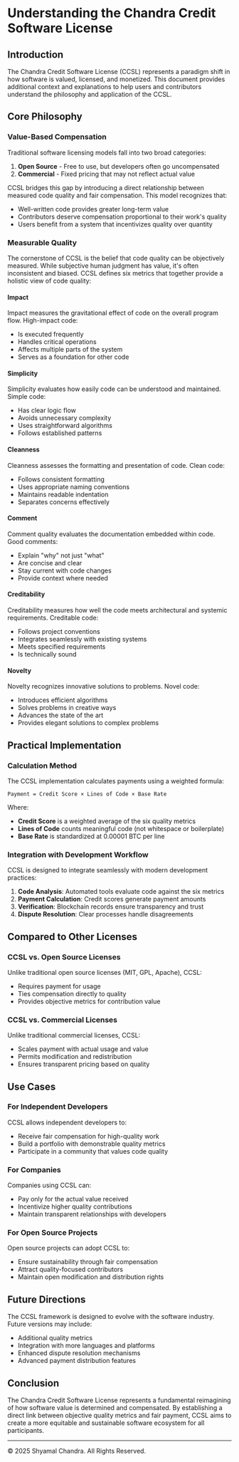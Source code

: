 # Understanding the Chandra Credit Software License

## Introduction

The Chandra Credit Software License (CCSL) represents a paradigm shift in how software is valued, licensed, and monetized. This document provides additional context and explanations to help users and contributors understand the philosophy and application of the CCSL.

## Core Philosophy

### Value-Based Compensation

Traditional software licensing models fall into two broad categories:
1. **Open Source** - Free to use, but developers often go uncompensated
2. **Commercial** - Fixed pricing that may not reflect actual value

CCSL bridges this gap by introducing a direct relationship between measured code quality and fair compensation. This model recognizes that:

- Well-written code provides greater long-term value
- Contributors deserve compensation proportional to their work's quality
- Users benefit from a system that incentivizes quality over quantity

### Measurable Quality

The cornerstone of CCSL is the belief that code quality can be objectively measured. While subjective human judgment has value, it's often inconsistent and biased. CCSL defines six metrics that together provide a holistic view of code quality:

#### Impact
Impact measures the gravitational effect of code on the overall program flow. High-impact code:
- Is executed frequently
- Handles critical operations
- Affects multiple parts of the system
- Serves as a foundation for other code

#### Simplicity
Simplicity evaluates how easily code can be understood and maintained. Simple code:
- Has clear logic flow
- Avoids unnecessary complexity
- Uses straightforward algorithms
- Follows established patterns

#### Cleanness
Cleanness assesses the formatting and presentation of code. Clean code:
- Follows consistent formatting
- Uses appropriate naming conventions
- Maintains readable indentation
- Separates concerns effectively

#### Comment
Comment quality evaluates the documentation embedded within code. Good comments:
- Explain "why" not just "what"
- Are concise and clear
- Stay current with code changes
- Provide context where needed

#### Creditability
Creditability measures how well the code meets architectural and systemic requirements. Creditable code:
- Follows project conventions
- Integrates seamlessly with existing systems
- Meets specified requirements
- Is technically sound

#### Novelty
Novelty recognizes innovative solutions to problems. Novel code:
- Introduces efficient algorithms
- Solves problems in creative ways
- Advances the state of the art
- Provides elegant solutions to complex problems

## Practical Implementation

### Calculation Method

The CCSL implementation calculates payments using a weighted formula:

```
Payment = Credit Score × Lines of Code × Base Rate
```

Where:
- **Credit Score** is a weighted average of the six quality metrics
- **Lines of Code** counts meaningful code (not whitespace or boilerplate)
- **Base Rate** is standardized at 0.00001 BTC per line

### Integration with Development Workflow

CCSL is designed to integrate seamlessly with modern development practices:

1. **Code Analysis**: Automated tools evaluate code against the six metrics
2. **Payment Calculation**: Credit scores generate payment amounts
3. **Verification**: Blockchain records ensure transparency and trust
4. **Dispute Resolution**: Clear processes handle disagreements

## Compared to Other Licenses

### CCSL vs. Open Source Licenses

Unlike traditional open source licenses (MIT, GPL, Apache), CCSL:
- Requires payment for usage
- Ties compensation directly to quality
- Provides objective metrics for contribution value

### CCSL vs. Commercial Licenses

Unlike traditional commercial licenses, CCSL:
- Scales payment with actual usage and value
- Permits modification and redistribution
- Ensures transparent pricing based on quality

## Use Cases

### For Independent Developers

CCSL allows independent developers to:
- Receive fair compensation for high-quality work
- Build a portfolio with demonstrable quality metrics
- Participate in a community that values code quality

### For Companies

Companies using CCSL can:
- Pay only for the actual value received
- Incentivize higher quality contributions
- Maintain transparent relationships with developers

### For Open Source Projects

Open source projects can adopt CCSL to:
- Ensure sustainability through fair compensation
- Attract quality-focused contributors
- Maintain open modification and distribution rights

## Future Directions

The CCSL framework is designed to evolve with the software industry. Future versions may include:

- Additional quality metrics
- Integration with more languages and platforms
- Enhanced dispute resolution mechanisms
- Advanced payment distribution features

## Conclusion

The Chandra Credit Software License represents a fundamental reimagining of how software value is determined and compensated. By establishing a direct link between objective quality metrics and fair payment, CCSL aims to create a more equitable and sustainable software ecosystem for all participants.

---

© 2025 Shyamal Chandra. All Rights Reserved.
